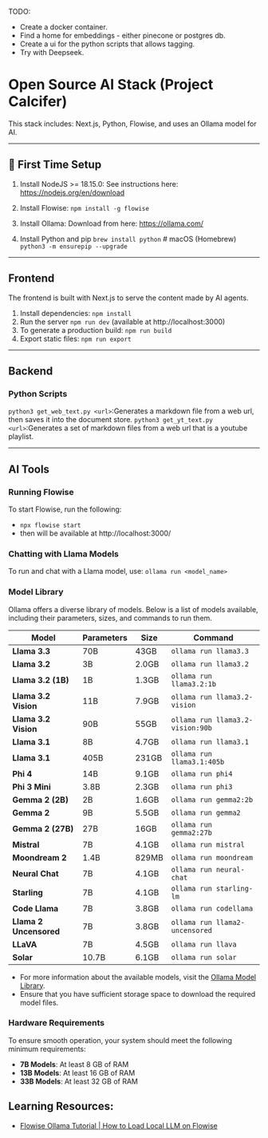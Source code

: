 TODO:
- Create a docker container.
- Find a home for embeddings - either pinecone or postgres db.
- Create a ui for the python scripts that allows tagging.
- Try with Deepseek.

# Open Source AI Stack (Project Calcifer)
This stack includes: Next.js, Python, Flowise, and uses an Ollama model for AI.

-----
## 📌 First Time Setup
1. Install NodeJS >= 18.15.0: 
See instructions here: https://nodejs.org/en/download

2. Install Flowise:
`npm install -g flowise`

3. Install Ollama:
Download from here: https://ollama.com/

4. Install Python and pip
`brew install python`  # macOS (Homebrew)  
`python3 -m ensurepip --upgrade`

-----
## Frontend
The frontend is built with Next.js to serve the content made by AI agents.
1. Install dependencies: `npm install`
2. Run the server `npm run dev` (available at http://localhost:3000)
3. To generate a production build: `npm run build`
4. Export static files: `npm run export`

-----
## Backend
### Python Scripts
`python3 get_web_text.py <url>`:Generates a markdown file from a web url, then saves it into the document store.
`python3 get_yt_text.py <url>`:Generates a set of markdown files from a web url that is a youtube playlist.

-----
## AI Tools
### Running Flowise
To start Flowise, run the following:
- `npx flowise start`
- then will be available at http://localhost:3000/

### Chatting with Llama Models
To run and chat with a Llama model, use:
`ollama run <model_name>`

### Model Library
Ollama offers a diverse library of models. Below is a list of models available, including their parameters, sizes, and commands to run them.

| **Model**            | **Parameters** | **Size**   | **Command**                              |
|----------------------|----------------|------------|------------------------------------------|
| **Llama 3.3**        | 70B            | 43GB       | `ollama run llama3.3`                   |
| **Llama 3.2**        | 3B             | 2.0GB      | `ollama run llama3.2`                   |
| **Llama 3.2 (1B)**   | 1B             | 1.3GB      | `ollama run llama3.2:1b`                |
| **Llama 3.2 Vision** | 11B            | 7.9GB      | `ollama run llama3.2-vision`            |
| **Llama 3.2 Vision** | 90B            | 55GB       | `ollama run llama3.2-vision:90b`        |
| **Llama 3.1**        | 8B             | 4.7GB      | `ollama run llama3.1`                   |
| **Llama 3.1**        | 405B           | 231GB      | `ollama run llama3.1:405b`              |
| **Phi 4**            | 14B            | 9.1GB      | `ollama run phi4`                       |
| **Phi 3 Mini**       | 3.8B           | 2.3GB      | `ollama run phi3`                       |
| **Gemma 2 (2B)**     | 2B             | 1.6GB      | `ollama run gemma2:2b`                  |
| **Gemma 2**          | 9B             | 5.5GB      | `ollama run gemma2`                     |
| **Gemma 2 (27B)**    | 27B            | 16GB       | `ollama run gemma2:27b`                 |
| **Mistral**          | 7B             | 4.1GB      | `ollama run mistral`                    |
| **Moondream 2**      | 1.4B           | 829MB      | `ollama run moondream`                  |
| **Neural Chat**      | 7B             | 4.1GB      | `ollama run neural-chat`                |
| **Starling**         | 7B             | 4.1GB      | `ollama run starling-lm`                |
| **Code Llama**       | 7B             | 3.8GB      | `ollama run codellama`                  |
| **Llama 2 Uncensored** | 7B          | 3.8GB      | `ollama run llama2-uncensored`          |
| **LLaVA**            | 7B             | 4.5GB      | `ollama run llava`                      |
| **Solar**            | 10.7B          | 6.1GB      | `ollama run solar`                      |

- For more information about the available models, visit the [Ollama Model Library](https://ollama.com/library).
- Ensure that you have sufficient storage space to download the required model files.

### Hardware Requirements
To ensure smooth operation, your system should meet the following minimum requirements:
- **7B Models**: At least 8 GB of RAM
- **13B Models**: At least 16 GB of RAM
- **33B Models**: At least 32 GB of RAM

## Learning Resources:
- [Flowise Ollama Tutorial | How to Load Local LLM on Flowise](https://www.youtube.com/watch?v=85gZ7G-ze3c&list=PLHd6-S6zVDqrB5txJhy0VYVF-jdqewYX9&index=3)
